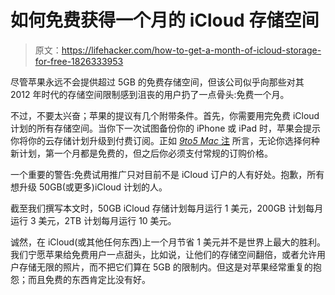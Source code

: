 # 如何免费获得一个月的 iCloud 存储空间

> 原文：<https://lifehacker.com/how-to-get-a-month-of-icloud-storage-for-free-1826333953>

尽管苹果永远不会提供超过 5GB 的免费存储空间，但该公司似乎向那些对其 2012 年时代的存储空间限制感到沮丧的用户扔了一点骨头:免费一个月。



不过，不要太兴奋；苹果的提议有几个附带条件。首先，你需要用完免费 iCloud 计划的所有存储空间。当你下一次试图备份你的 iPhone 或 iPad 时，苹果会提示你将你的云存储计划升级到付费订阅。正如 [*9to5 Mac* 注](https://9to5mac.com/2018/05/24/icloud-free-month-storage/) 所言，无论你选择何种新计划，第一个月都是免费的，但之后你必须支付常规的订购价格。

一个重要的警告:免费试用推广只对目前不是 iCloud 订户的人有好处。抱歉，所有想升级 50GB(或更多)iCloud 计划的人。

截至我们撰写本文时，50GB iCloud 存储计划每月运行 1 美元，200GB 计划每月运行 3 美元，2TB 计划每月运行 10 美元。

诚然，在 iCloud(或其他任何东西)上一个月节省 1 美元并不是世界上最大的胜利。我们宁愿苹果给免费用户一点甜头，比如说，让他们的存储空间翻倍，或者允许用户存储无限的照片，而不把它们算在 5GB 的限制内。但这是对苹果经常重复的抱怨；而且免费的东西肯定比没有好。
